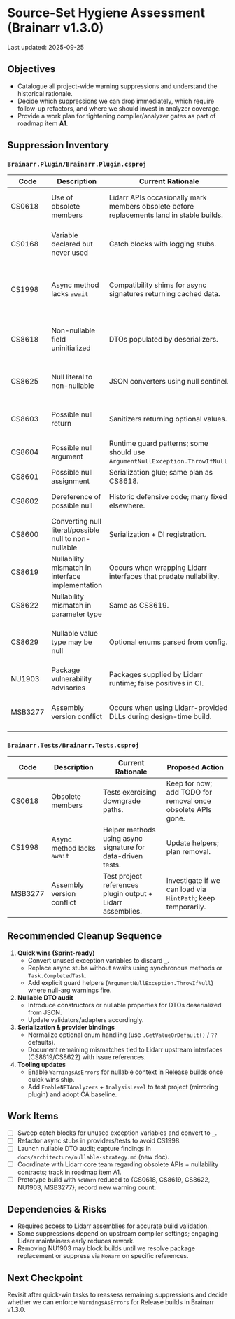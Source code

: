 # Source-Set Hygiene Assessment (Brainarr v1.3.0)

Last updated: 2025-09-25

## Objectives

- Catalogue all project-wide warning suppressions and understand the historical rationale.
- Decide which suppressions we can drop immediately, which require follow-up refactors, and where we should invest in analyzer coverage.
- Provide a work plan for tightening compiler/analyzer gates as part of roadmap item **A1**.

## Suppression Inventory

### `Brainarr.Plugin/Brainarr.Plugin.csproj`

| Code | Description | Current Rationale | Proposed Action |
|------|-------------|-------------------|-----------------|
| CS0618 | Use of obsolete members | Lidarr APIs occasionally mark members obsolete before replacements land in stable builds. | Keep (documented); add TODO to remove once Lidarr provides replacements. |
| CS0168 | Variable declared but never used | Catch blocks with logging stubs. | Replace with discard `_` or log exception; plan cleanup and remove suppression. |
| CS1998 | Async method lacks `await` | Compatibility shims for async signatures returning cached data. | Audit methods; convert to synchronous or add `await Task.CompletedTask`; target removal. |
| CS8618 | Non-nullable field uninitialized | DTOs populated by deserializers. | Convert to nullable or add constructors; feasible to remove with targeted refactor. |
| CS8625 | Null literal to non-nullable | JSON converters using null sentinel. | Investigate per call site; may be resolved alongside CS8618 clean-up. |
| CS8603 | Possible null return | Sanitizers returning optional values. | Add `null!` or change signatures; aim to remove once nullable audit completes. |
| CS8604 | Possible null argument | Runtime guard patterns; some should use `ArgumentNullException.ThrowIfNull`. | Replace with guard helpers; plan removal. |
| CS8601 | Possible null assignment | Serialization glue; same plan as CS8618. | Bundle with nullable audit. |
| CS8602 | Dereference of possible null | Historic defensive code; many fixed elsewhere. | Sweep with static analysis; reduce scope. |
| CS8600 | Converting null literal/possible null to non-nullable | Serialization + DI registration. | Address with explicit null checks. |
| CS8619 | Nullability mismatch in interface implementation | Occurs when wrapping Lidarr interfaces that predate nullability. | Keep until Lidarr updates interfaces; document linking issue. |
| CS8622 | Nullability mismatch in parameter type | Same as CS8619. | Keep pending upstream contract changes. |
| CS8629 | Nullable value type may be null | Optional enums parsed from config. | Add `.GetValueOrDefault()` or `??` defaults; candidate for removal. |
| NU1903 | Package vulnerability advisories | Packages supplied by Lidarr runtime; false positives in CI. | Keep until we pin packages independently. |
| MSB3277 | Assembly version conflict | Occurs when using Lidarr-provided DLLs during design-time build. | Keep while we rely on multiple probing paths; revisit after DI cleanup. |

### `Brainarr.Tests/Brainarr.Tests.csproj`

| Code | Description | Current Rationale | Proposed Action |
|------|-------------|-------------------|-----------------|
| CS0618 | Obsolete members | Tests exercising downgrade paths. | Keep for now; add TODO for removal once obsolete APIs gone. |
| CS1998 | Async method lacks `await` | Helper methods using async signature for data-driven tests. | Update helpers; plan removal. |
| MSB3277 | Assembly version conflict | Test project references plugin output + Lidarr assemblies. | Investigate if we can load via `HintPath`; keep temporarily. |

## Recommended Cleanup Sequence

1. **Quick wins (Sprint-ready)**
   - Convert unused exception variables to discard `_`.
   - Replace async stubs without awaits using synchronous methods or `Task.CompletedTask`.
   - Add explicit guard helpers (`ArgumentNullException.ThrowIfNull`) where null-arg warnings fire.
2. **Nullable DTO audit**
   - Introduce constructors or nullable properties for DTOs deserialized from JSON.
   - Update validators/adapters accordingly.
3. **Serialization & provider bindings**
   - Normalize optional enum handling (use `.GetValueOrDefault()` / `??` defaults).
   - Document remaining mismatches tied to Lidarr upstream interfaces (CS8619/CS8622) with issue references.
4. **Tooling updates**
   - Enable `WarningsAsErrors` for nullable context in Release builds once quick wins ship.
   - Add `EnableNETAnalyzers` + `AnalysisLevel` to test project (mirroring plugin) and adopt CA baseline.

## Work Items

- [ ] Sweep catch blocks for unused exception variables and convert to `_`.
- [ ] Refactor async stubs in providers/tests to avoid CS1998.
- [ ] Launch nullable DTO audit; capture findings in `docs/architecture/nullable-strategy.md` (new doc).
- [ ] Coordinate with Lidarr core team regarding obsolete APIs + nullability contracts; track in roadmap item A1.
- [ ] Prototype build with `NoWarn` reduced to {CS0618, CS8619, CS8622, NU1903, MSB3277}; record new warning count.

## Dependencies & Risks

- Requires access to Lidarr assemblies for accurate build validation.
- Some suppressions depend on upstream compiler settings; engaging Lidarr maintainers early reduces rework.
- Removing NU1903 may block builds until we resolve package replacement or suppress via `NoWarn` on specific references.

## Next Checkpoint

Revisit after quick-win tasks to reassess remaining suppressions and decide whether we can enforce `WarningsAsErrors` for Release builds in Brainarr v1.3.0.
